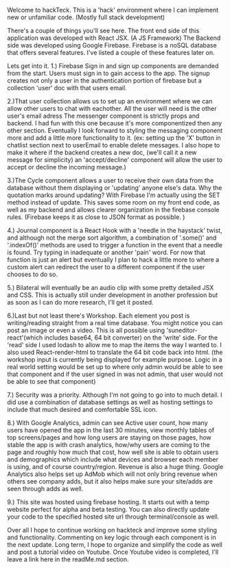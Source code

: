 Welcome to hackTeck. This is a 'hack' environment where I can implement new or unfamiliar code. 
(Mostly full stack development)


There's a couple of things you'll see here. The front end side of this application
was developed with React JSX. (A JS Framework) The Backend side was developed using
Google Firebase. Firebase is a noSQL database that offers several features. I've
listed a couple of these features later on.

Lets get into it.
1.) Firebase Sign in and sign up components are demanded from the start. Users must 
sign in to gain access to the app. The signup creates not only a user in the authentication
portion of firebase but a collection 'user' doc with that users email. 

2.)That user collection allows us to set up an environment where we can allow other 
users to chat with eachother. All the user will need is the other user's email adress
The messenger component is strictly props and backend. I had fun with this one because 
it's more componentized then any other section. Eventually I look forward to styling 
the messaging component more and add a little more functionality to it.
(ex: setting up the 'X' button in chatlist section next to userEmail to enable
delete messages. I also hope to make it where if the backend creates a new doc, (we'll call
it a new message for simplicity) an 'accept/decline' component will allow the user to 
accept or decline the incoming message.)

3.)The Cycle component allows a user to receive their own data from the database without
them displaying or 'updating' anyone else's data. Why the quotation marks around updating?
With Firebase I'm actually using the SET method instead of update. This saves some room
on my front end code, as well as my backend and allows clearer organization in the firebase console rules. (Firebase keeps it as close to JSON format as possible. )

4.) Journal component is a React Hook with a 'needle in the haystack' twist, and although not the merge sort algorithm, a combination of '.some()' and '.indexOf()' methods are used to trigger a function in the event that a needle is found. Try typing in inadequate or another 'pain' word. For now that function is just an alert but eventually I plan to hack a little more to where a custom alert can redirect the user to a different component if the user chooses to do so.

5.) Bilateral will eventually be an audio clip with some pretty detailed JSX and CSS. This is actually still under development in another profession but as soon as I can do more research, I'll get it posted.

6.)Last but not least there's Workshop. Each element you post is writing/reading straight from a real time database. You might notice you can post an image or even a video. This is all possible using 'suneditor-react'(which includes base64, 64 bit converter) on the 'write' side. For the 'read' side I used lodash to allow me to map the items the way I wanted to. I also used React-render-html to translate the 64 bit code back into html. (the workshop input is currently being displayed for example purpose. Logic in a real world setting would be set up to where only admin would be able to see that component and if the user signed in was not admin, that user would not be able to see that component) 

7.) Security was a priority. Although I'm not going to go into to much detail. I did use a combination of database settings as well as hosting settings to include that much desired and comfortable SSL icon.

8.) With Google Analytics, admin can see Active user count, how many users have opened the app in the last 30 minutes, view monthly tables of top screens/pages and how long users are staying on those pages, how stable the app is with crash analytics, how/why users are coming to the page and roughly how much that cost, how well site is able to obtain users and demographics which include what devices and browser each member is using, and of course country/region. Revenue is also a huge thing. Google Analytics also helps set up AdMob which will not only bring revenue when others see company adds, but it also helps make sure your site/adds are seen through adds as well.

9.) This site was hosted using firebase hosting. It starts out with a temp website perfect for alpha and beta testing. You can also directly update your code to the specified hosted site url through terminal/console as well.


Over all I hope to continue working on hackteck and improve some styling and functionality. Commenting on key logic through each component is in the next update. Long term, I hope to organize and simplify the code as well and post a tutorial video on Youtube. Once Youtube video is completed, I'll leave a link here in the readMe.md section. 
